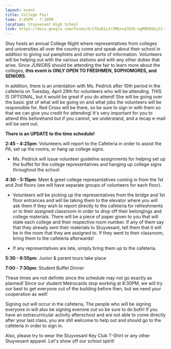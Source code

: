 ```yaml
---
layout: event
title: College Fair
time: 2:45PM - 7:30PM
location: Stuyvesant High School
link: https://docs.google.com/forms/d/1fQuD1sJr3MEnvq7GSU-xgM9DO5bj21-tdEOXEJh98IQ/viewform
---
```

Stuy hosts an annual College Night where representatives from colleges and universities all over the country come and speak about their school in addition to giving out pamphlets and other sorts of information. Volunteers will be helping out with the various stations and with any other duties that arise. Since JUNIORS should be attending the fair to learn more about the colleges, **this event is ONLY OPEN TO FRESHMEN, SOPHOMORES, and SENIORS**.
 
In addition, there is an orientation with Ms. Pedrick after 10th period in the cafeteria on Tuesday, April 29th for volunteers who will be attending. THIS IS OPTIONAL, but it would be great if you do attend! She will be going over the basic gist of what will be going on and what jobs the volunteers will be responsible for. Red Cross will be there, so be sure to sign in with them so that we can give you credit for attending! It's very important for you to attend this beforehand but if you cannot, we understand, and a recap e-mail will be sent out.   

**There is an UPDATE to the time schedule!**

<!-- more -->

**2:45 - 4:25pm**: Volunteers will report to the Cafeteria in order to assist the PA, set up the rooms, or hang up college signs.

- Ms. Pedrick will issue volunteer guideline assignments for helping set up the buffet for the college representatives and hanging up college signs throughout the school.

**4:30 - 5:15pm**: Meet & greet college representatives coming in from the 1st and 2nd floors (we will have separate groups of volunteers for each floor).

- Volunteers will be picking up the representatives from the bridge and 1st floor entrances and will be taking them to the elevator where you will ask them if they wish to report directly to the cafeteria for refreshments or to their assigned classroom in order to drop off their belongings and college materials. There will be a piece of paper given to you that will state each college and their respective room number. If any of them say that they already sent their materials to Stuyvesant, tell them that it will be in the room that they are assigned to. If they went to their classroom, bring them to the cafeteria afterwards!

- If any representatives are late, simply bring them up to the cafeteria.

**5:30 - 6:55pm**: Junior & parent tours take place

**7:00 - 7:30pm**: Student Buffet Dinner

These times are not definite since the schedule may not go exactly as planned! Since our student Metrocards stop working at 8:30PM, we will try our best to get everyone out of the building before then, but we need your cooperation as well!

Signing out will occur in the cafeteria, The people who will be signing everyone in will also be signing everone out so be sure to do both! If you have an extracurricular activity afterschool and are not able to come directly after your last class, you are still welcome to help out and should go to the cafeteria in order to sign in. 

Also, please try to wear the Stuyvesant Key Club T-Shirt or any other Stuyvesant apparel. Let's show off our school spirit!
